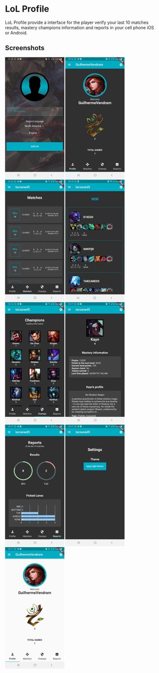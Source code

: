 # LoL Profile

LoL Profile provide a interface for the player verify your last 10 matches results,
mastery champions information and reports in your cell phone iOS or Android.

## Screenshots

<img src="/screenshots/login.jpg?raw=true" height="400">
<img src="/screenshots/profile.jpg?raw=true" height="400">
<img src="/screenshots/matches.jpg?raw=true" height="400">
<img src="/screenshots/match-detail.jpg?raw=true" height="400">
<img src="/screenshots/champions.jpg?raw=true" height="400">
<img src="/screenshots/champion-detail.jpg?raw=true" height="400">
<img src="/screenshots/reports.jpg?raw=true" height="400">
<img src="/screenshots/switch-theme.jpg?raw=true" height="400">
<img src="/screenshots/light-theme.jpg?raw=true" height="400">
